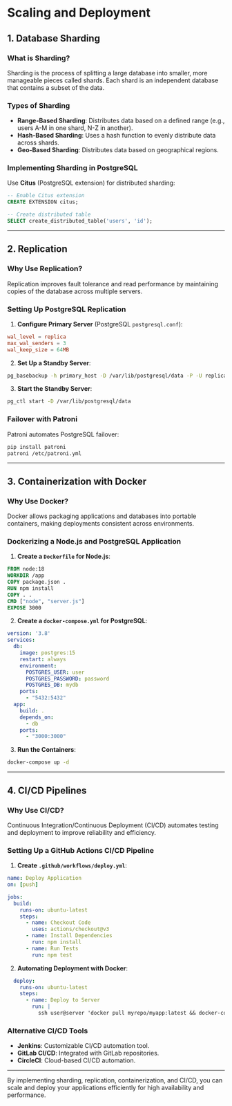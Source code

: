 # Scaling and Deployment

## 1. Database Sharding

### What is Sharding?
Sharding is the process of splitting a large database into smaller, more manageable pieces called shards. Each shard is an independent database that contains a subset of the data.

### Types of Sharding
- **Range-Based Sharding**: Distributes data based on a defined range (e.g., users A-M in one shard, N-Z in another).
- **Hash-Based Sharding**: Uses a hash function to evenly distribute data across shards.
- **Geo-Based Sharding**: Distributes data based on geographical regions.

### Implementing Sharding in PostgreSQL
Use **Citus** (PostgreSQL extension) for distributed sharding:
```sql
-- Enable Citus extension
CREATE EXTENSION citus;

-- Create distributed table
SELECT create_distributed_table('users', 'id');
```

---

## 2. Replication

### Why Use Replication?
Replication improves fault tolerance and read performance by maintaining copies of the database across multiple servers.

### Setting Up PostgreSQL Replication
1. **Configure Primary Server** (PostgreSQL `postgresql.conf`):
```conf
wal_level = replica
max_wal_senders = 3
wal_keep_size = 64MB
```

2. **Set Up a Standby Server**:
```sh
pg_basebackup -h primary_host -D /var/lib/postgresql/data -P -U replication -R
```

3. **Start the Standby Server**:
```sh
pg_ctl start -D /var/lib/postgresql/data
```

### Failover with Patroni
Patroni automates PostgreSQL failover:
```sh
pip install patroni
patroni /etc/patroni.yml
```

---

## 3. Containerization with Docker

### Why Use Docker?
Docker allows packaging applications and databases into portable containers, making deployments consistent across environments.

### Dockerizing a Node.js and PostgreSQL Application
1. **Create a `Dockerfile` for Node.js**:
```dockerfile
FROM node:18
WORKDIR /app
COPY package.json .
RUN npm install
COPY . .
CMD ["node", "server.js"]
EXPOSE 3000
```

2. **Create a `docker-compose.yml` for PostgreSQL**:
```yaml
version: '3.8'
services:
  db:
    image: postgres:15
    restart: always
    environment:
      POSTGRES_USER: user
      POSTGRES_PASSWORD: password
      POSTGRES_DB: mydb
    ports:
      - "5432:5432"
  app:
    build: .
    depends_on:
      - db
    ports:
      - "3000:3000"
```

3. **Run the Containers**:
```sh
docker-compose up -d
```

---

## 4. CI/CD Pipelines

### Why Use CI/CD?
Continuous Integration/Continuous Deployment (CI/CD) automates testing and deployment to improve reliability and efficiency.

### Setting Up a GitHub Actions CI/CD Pipeline
1. **Create `.github/workflows/deploy.yml`**:
```yaml
name: Deploy Application
on: [push]

jobs:
  build:
    runs-on: ubuntu-latest
    steps:
      - name: Checkout Code
        uses: actions/checkout@v3
      - name: Install Dependencies
        run: npm install
      - name: Run Tests
        run: npm test
```

2. **Automating Deployment with Docker**:
```yaml
  deploy:
    runs-on: ubuntu-latest
    steps:
      - name: Deploy to Server
        run: |
          ssh user@server 'docker pull myrepo/myapp:latest && docker-compose up -d'
```

### Alternative CI/CD Tools
- **Jenkins**: Customizable CI/CD automation tool.
- **GitLab CI/CD**: Integrated with GitLab repositories.
- **CircleCI**: Cloud-based CI/CD automation.

---

By implementing sharding, replication, containerization, and CI/CD, you can scale and deploy your applications efficiently for high availability and performance.
